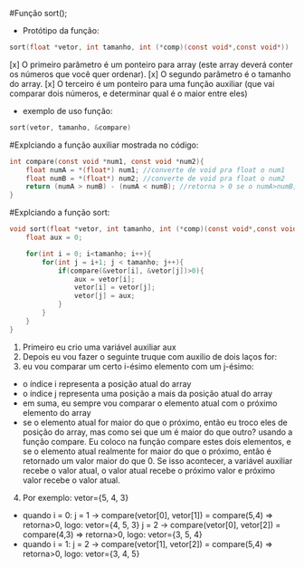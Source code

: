 #Função sort();
- Protótipo da função: 
```c
sort(float *vetor, int tamanho, int (*comp)(const void*,const void*))
```
[x] O primeiro parâmetro é um ponteiro para array (este array deverá conter os números que você quer ordenar). 
[x] O segundo parâmetro é o tamanho do array. 
[x] O terceiro é um ponteiro para uma função auxiliar (que vai comparar dois números, e determinar qual é o maior entre eles)
- exemplo de uso função: 

```c
sort(vetor, tamanho, &compare)
```

#Explciando a função auxiliar mostrada no código:
```c
int compare(const void *num1, const void *num2){
    float numA = *(float*) num1; //converte de void pra float o num1
    float numB = *(float*) num2; //converte de void pra float o num2
    return (numA > numB) - (numA < numB); //retorna > 0 se o numA>numB, retorna < 0 se numA<numB e retorna 0 se numA = numB
}
```

#Explciando a função sort:
```c
void sort(float *vetor, int tamanho, int (*comp)(const void*,const void*)){
    float aux = 0; 

    for(int i = 0; i<tamanho; i++){
        for(int j = i+1; j < tamanho; j++){
            if(compare(&vetor[i], &vetor[j])>0){
                aux = vetor[i];
                vetor[i] = vetor[j];
                vetor[j] = aux;
            }
        }
    }
}
```
1. Primeiro eu crio uma variável auxiliar aux
2. Depois eu vou fazer o seguinte truque com auxilio de dois laços for:
3. eu vou comparar um certo i-ésimo elemento com um j-ésimo:
 - o índice i representa a posição atual do array
 - o índice j representa uma posição a mais da posição atual do array 
 - em suma, eu sempre vou comparar o elemento atual com o próximo elemento do array
 - se o elemento atual for maior do que o próximo, então eu troco eles de posição do array, mas como sei que um é maior do que outro? usando a função compare. Eu coloco na função compare estes dois elementos, e se o elemento atual realmente for maior do que o próximo, então é retornado um valor maior do que 0. Se isso acontecer, a variável auxiliar recebe o valor atual, o valor atual recebe o próximo valor e próximo valor recebe o valor atual.

4. Por exemplo: vetor={5, 4, 3}
 - quando i = 0:
 j = 1 -> compare(vetor[0], vetor[1]) = compare(5,4) => retorna>0, logo: vetor={4, 5, 3}
 j = 2 -> compare(vetor[0], vetor[2]) = compare(4,3) => retorna>0, logo: vetor={3, 5, 4}
 - quando i = 1:
 j = 2 -> compare(vetor[1], vetor[2]) = compare(5,4) => retorna>0, logo: vetor={3, 4, 5}
